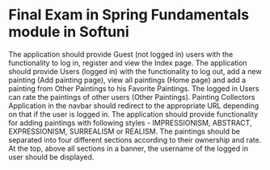 # Final Exam in Spring Fundamentals module in Softuni
The application should provide Guest (not logged in) users with the functionality to log in, register and view the Index page.
The application should provide Users (logged in) with the functionality to log out, add a new painting (Add painting page), view all paintings (Home page) and add a painting from Other Paintings to his Favorite Paintings. The logged in Users can rate the paintings of other users (Other Paintings).
Painting Collectors Application in the navbar should redirect to the appropriate URL depending on that if the user is logged in.
The application should provide functionality for adding paintings with following styles - IMPRESSIONISM, ABSTRACT, EXPRESSIONISM, SURREALISM or REALISM.
The paintings should be separated into four different sections according to their ownership and rate.
At the top, above all sections in a banner, the username of the logged in user should be displayed.
